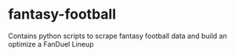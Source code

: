 # fantasy-football
Contains python scripts to scrape fantasy football data and build an optimize a FanDuel Lineup
